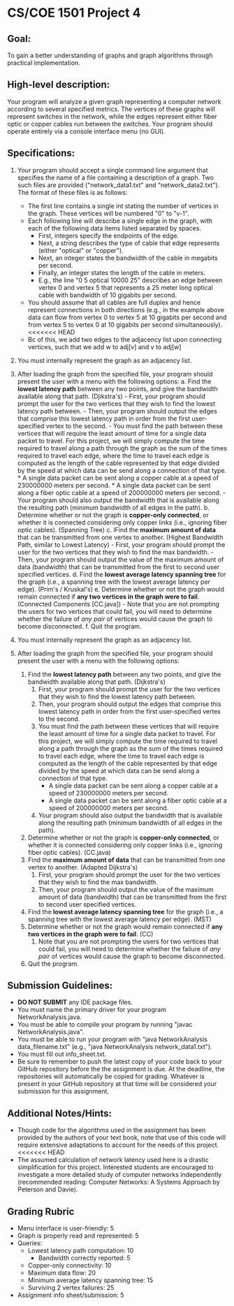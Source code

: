 # CS/COE 1501 Project 4

## Goal:
To gain a better understanding of graphs and graph algorithms through practical implementation.

## High-level description:
Your program will analyze a given graph representing a computer network according to several specified metrics.
The vertices of these graphs will represent switches in the network, while the edges represent either fiber optic or copper cables run between the switches.
Your program should operate entirely via a console interface menu (no GUI).

## Specifications:
1. Your program should accept a single command line argument that specifies the name of a file containing a description of a graph.  Two such files are provided ("network_data1.txt" and "network_data2.txt").  The format of these files is as follows:
	* The first line contains a single int stating the number of vertices in the graph.  These vertices will be numbered "0" to "v-1".
	* Each following line will describe a single edge in the graph, with each of the following data items listed separated by spaces.
		* First, integers specify the endpoints of the edge.
		* Next, a string describes the type of cable that edge represents (either "optical" or "copper").
		* Next, an integer states the bandwidth of the cable in megabits per second.
		* Finally, an integer states the length of the cable in meters.
		* E.g., the line "0 5 optical 10000 25" describes an edge between vertex 0 and vertex 5 that represents a 25 meter long optical cable with bandwidth of 10 gigabits per second.
	* You should assume that all cables are full duplex and hence represent connections in both directions (e.g., in the example above data can flow from vertex 0 to vertex 5 at 10 gigabits per second and from vertex 5 to vertex 0 at 10 gigabits per second simultaneously).
<<<<<<< HEAD
	* Bc of this, we add two edges to the adjacency list upon connecting vertices, such that we add w to adj[v] and v to adj[w]
2. You must internally represent the graph as an adjacency list.
3. After loading the graph from the specified file, your program should present the user with a menu with the following options:
	a. Find the __lowest latency path__ between any two points, and give the bandwidth available along that path. (Djikstra's)
		-  First, your program should prompt the user for the two vertices that they wish to find the lowest latency path between.
		-  Then, your program should output the edges that comprise this lowest latency path in order from the first user-specified vertex to the second.
		-  You must find the path between these vertices that will require the least amount of time for a single data packet to travel.  For this project, we will simply compute the time required to travel along a path through the graph as the sum of the times required to travel each edge, where the time to travel each edge is computed as the length of the cable represented by that edge divided by the speed at which data can be send along a connection of that type.
			* A single data packet can be sent along a copper cable at a speed of 230000000 meters per second.
			* A single data packet can be sent along a fiber optic cable at a speed of 200000000 meters per second.
		-  Your program should also output the bandwidth that is available along the resulting path (minimum bandwidth of all edges in the path).
	b. Determine whether or not the graph is __copper-only connected__, or whether it is connected considering only copper links (i.e., ignoring fiber optic cables). (Spanning Tree)
	c. lFind the __maximum amount of data__ that can be transmitted from one vertex to another. (Highest Bandwidth Path, similar to Lowest Latency)
		-  First, your program should prompt the user for the two vertices that they wish to find the max bandwidth.
		-  Then, your program should output the value of the maximum amount of data (bandwidth) that can be transmitted from the first to second user specified vertices.
	d. Find the __lowest average latency spanning tree__ for the graph (i.e., a spanning tree with the lowest average latency per edge). (Prim's / Kruskal's)
	e. Determine whether or not the graph would remain connected if __any two vertices in the graph were to fail__. (Connected Components [CC.java])
		-  Note that you are not prompting the users for two vertices that could fail, you will need to determine whether the failure of *any pair* of vertices would cause the graph to become disconnected.
	f. Quit the program.

1. You must internally represent the graph as an adjacency list.
1. After loading the graph from the specified file, your program should present the user with a menu with the following options:
	1. Find the __lowest latency path__ between any two points, and give the bandwidth available along that path. (Dijkstra's)
		1.  First, your program should prompt the user for the two vertices that they wish to find the lowest latency path between.
		1.  Then, your program should output the edges that comprise this lowest latency path in order from the first user-specified vertex to the second.
		1.  You must find the path between these vertices that will require the least amount of time for a single data packet to travel.  For this project, we will simply compute the time required to travel along a path through the graph as the sum of the times required to travel each edge, where the time to travel each edge is computed as the length of the cable represented by that edge divided by the speed at which data can be send along a connection of that type.
			* A single data packet can be sent along a copper cable at a speed of 230000000 meters per second.
			* A single data packet can be sent along a fiber optic cable at a speed of 200000000 meters per second.
		1.  Your program should also output the bandwidth that is available along the resulting path (minimum bandwidth of all edges in the path).
	1. Determine whether or not the graph is __copper-only connected__, or whether it is connected considering only copper links (i.e., ignoring fiber optic cables). (CC.java)
	1. Find the __maximum amount of data__ that can be transmitted from one vertex to another. (Adapted Dijkstra's)
		1. First, your program should prompt the user for the two vertices that they wish to find the max bandwidth.
		1. Then, your program should output the value of the maximum amount of data (bandwidth) that can be transmitted from the first to second user specified vertices.
	1. Find the __lowest average latency spanning tree__ for the graph (i.e., a spanning tree with the lowest average latency per edge). (MST)
	1. Determine whether or not the graph would remain connected if __any two vertices in the graph were to fail__. (CC)
		1. Note that you are not prompting the users for two vertices that could fail, you will need to determine whether the failure of *any pair* of vertices would cause the graph to become disconnected.
	1. Quit the program. 

## Submission Guidelines:
* **DO NOT SUBMIT** any IDE package files.
* You must name the primary driver for your program NetworkAnalysis.java.
* You must be able to compile your program by running "javac NetworkAnalysis.java".
* You must be able to run your program with "java NetworkAnalysis data_filename.txt" (e.g., "java NetworkAnalysis network_data1.txt").
* You must fill out info_sheet.txt.
* Be sure to remember to push the latest copy of your code back to your GitHub repository before the the assignment is due.  At the deadline, the repositories will automatically be copied for grading.  Whatever is present in your GitHub repository at that time will be considered your submission for this assignment.

## Additional Notes/Hints:
* Though code for the algorithms used in the assignment has been provided by the authors of your text book, note that use of this code will require extensive adaptations to account for the needs of this project.
<<<<<<< HEAD
* The assumed calculation of network latency used here is a drastic simplification for this project.  Interested students are encouraged to investigate a more detailed study of computer networks independently (recommended reading: Computer Networks: A Systems Approach by Peterson and Davie).

## Grading Rubric
* Menu interface is user-friendly:  5
* Graph is properly read and represented:  5
* Queries:
	* Lowest latency path computation:  10
		* Bandwidth correctly reported:  5
	* Copper-only connectivity:  10
	* Maximum data flow:  20
	* Minimum average latency spanning tree:  15
	* Surviving 2 vertex failures:  25
* Assignment info sheet/submission:  5
